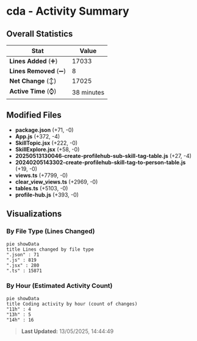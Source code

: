 # cda - Activity Summary 

## Overall Statistics

| Stat                   | Value                                                             |
| ---------------------- | ----------------------------------------------------------------- |
| **Lines Added** (➕)   | 17033                                          |
| **Lines Removed** (➖) | 8                                        |
| **Net Change** (↕)    | 17025                |
| **Active Time** (⌚)   | 38 minutes |


## Modified Files
- **package.json** (+71, -0)
- **App.js** (+372, -4)
- **SkillTopic.jsx** (+222, -0)
- **SkillExplore.jsx** (+58, -0)
- **20250513130046-create-profilehub-sub-skill-tag-table.js** (+27, -4)
- **20240205143302-create-profilehub-skill-tag-to-person-table.js** (+19, -0)
- **views.ts** (+7799, -0)
- **clear_view_views.ts** (+2969, -0)
- **tables.ts** (+5103, -0)
- **profile-hub.js** (+393, -0)

## Visualizations

### By File Type (Lines Changed)

```mermaid
pie showData
title Lines changed by file type
".json" : 71
".js" : 819
".jsx" : 280
".ts" : 15871
```

### By Hour (Estimated Activity Count)

```mermaid
pie showData
title Coding activity by hour (count of changes)
"11h" : 4
"13h" : 5
"14h" : 16
```


> **Last Updated:** 13/05/2025, 14:44:49